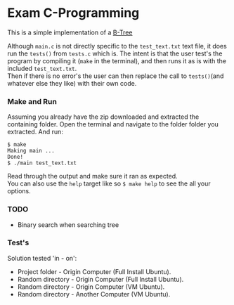 # Exam C-Programming

This is a simple implementation of a [B-Tree](https://en.wikipedia.org/wiki/B-tree "Wikipedia")

Although `main.c` is not directly specific to the `test_text.txt` text file, it does run the `tests()` from `tests.c` which is. The intent is that the user test's the program by compiling it (`make` in the terminal), and then runs it as is with the included `test_text.txt`.  
Then if there is no error's the user can then replace the call to `tests()`(and whatever else they like) with their own code.

### Make and Run

Assuming you already have the zip downloaded and extracted the containing folder. Open the terminal and navigate to the folder folder you extracted. And run:
```
$ make
Making main ...
Done!
$ ./main test_text.txt
```

Read through the output and make sure it ran as expected.  
You can also use the `help` target like so `$ make help` to see the all your options.

### TODO

 - Binary search when searching tree

### Test's

Solution tested 'in - on':
 - Project folder - Origin Computer (Full Install Ubuntu).
 - Random directory - Origin Computer (Full Install Ubuntu).
 - Random directory - Origin Computer (VM Ubuntu).
 - Random directory - Another Computer (VM Ubuntu).
